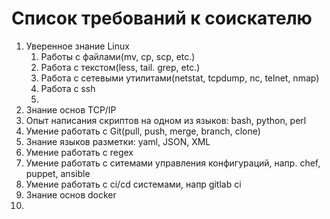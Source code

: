 # Список требований к соискателю

1. Уверенное знание Linux
   1. Работы с файлами(mv, cp, scp, etc.)
   2. Работа с текстом(less, tail. grep, etc.)
   3. Работа с сетевыми утилитами(netstat, tcpdump, nc, telnet, nmap)
   4. Работа с ssh
   5. 
2. Знание основ TCP/IP
3. Опыт написания скриптов на одном из языков: bash, python, perl
4. Умение работать с Git(pull, push, merge, branch, clone)
5. Знание языков разметки: yaml, JSON, XML
6. Умение работать с regex
7. Умение работать с ситемами управления конфигураций, напр. chef, puppet, ansible
8. Умение работать с ci/cd системами, напр gitlab ci
9. Знание основ docker
10.
